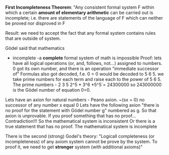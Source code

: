 **First Incompleteness Theorem**: "Any consistent formal system F within which a certain **amount of elementary arithmetic** can be carried out is incomplete; i.e. there are statements of the language of F which can neither be proved nor disproved in F

Result: we need to accept the fact that any formal system contains rules that are outside of system.

Gödel said that mathematics 
- incomplete -a __complete__ formal system of math is impossible
Proof: lets have all logical operations (or, and, follows, not...) assigned to numbers. 0 got its own number, and there is an operation "immediate successor of"
Formulas also got decoded, f.e. 0 = 0
would be decoded to 5 6 5. we take prime numbers for each term and raise each to the power of 5 6 5.
The prime numbers - 2 3 5
2^5 * 3^6 *5^5´= 24300000
so 243000000 is the Gödel number of equation 0=0.

Lets have an axion for natural numbers - Peano axion.
~(sx = 0)
no successor of any number x equal 0
Lets have the following axion
"there is no proof for the statement with Gödel number g" numbered as g.
So that axion is unprovable.
If you proof something that has no proof...
Contradiction!!! So the mathematical system is inconsistent
Or there is a true statement that has no proof.
The mathematical system is incomplete

There is the second (strong) Godel's theory:
"Logicall completeness (or incompleteness) of any axiom system cannot be prove by the system. To proof it, we need to get **stronger** system (with additional axioms)"
